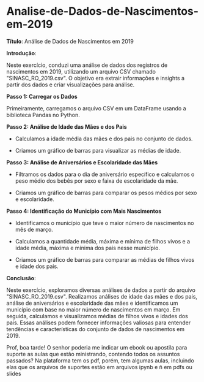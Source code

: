 # Analise-de-Dados-de-Nascimentos-em-2019
**Título**: Análise de Dados de Nascimentos em 2019

**Introdução**:

Neste exercício, conduzi uma análise de dados dos registros de nascimentos em 2019, utilizando um arquivo CSV chamado "SINASC_RO_2019.csv". O objetivo era extrair informações e insights a partir dos dados e criar visualizações para análise.

**Passo 1: Carregar os Dados**

Primeiramente, carregamos o arquivo CSV em um DataFrame usando a biblioteca Pandas no Python.

**Passo 2: Análise de Idade das Mães e dos Pais**

- Calculamos a idade média das mães e dos pais no conjunto de dados.

- Criamos um gráfico de barras para visualizar as médias de idade.

**Passo 3: Análise de Aniversários e Escolaridade das Mães**

- Filtramos os dados para o dia de aniversário específico e calculamos o peso médio dos bebês por sexo e faixa de escolaridade da mãe.

- Criamos um gráfico de barras para comparar os pesos médios por sexo e escolaridade.

**Passo 4: Identificação do Município com Mais Nascimentos**

- Identificamos o município que teve o maior número de nascimentos no mês de março.

- Calculamos a quantidade média, máxima e mínima de filhos vivos e a idade média, máxima e mínima dos pais nesse município.

- Criamos um gráfico de barras para comparar as médias de filhos vivos e idade dos pais.

**Conclusão**:

Neste exercício, exploramos diversas análises de dados a partir do arquivo "SINASC_RO_2019.csv". Realizamos análises de idade das mães e dos pais, análise de aniversários e escolaridade das mães e identificamos um município com base no maior número de nascimentos em março. Em seguida, calculamos e visualizamos médias de filhos vivos e idades dos pais. Essas análises podem fornecer informações valiosas para entender tendências e características do conjunto de dados de nascimentos em 2019.

Prof, boa tarde! O senhor poderia me indicar um ebook ou apostila para suporte as aulas que estão ministrando, contendo todos os assuntos passados? Na plataforma tem os pdf, porém, tem algumas aulas, incluindo elas que os arquivos de suportes estão em arquivos ipynb e ñ em pdfs ou slides
